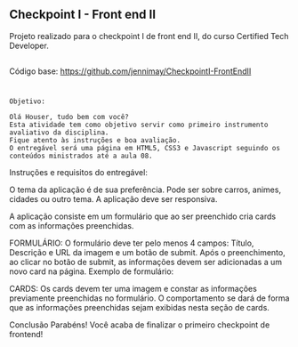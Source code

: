 
## Checkpoint I - Front end II

Projeto realizado para o checkpoint I de front end II, do curso Certified Tech Developer.
##
Código base: https://github.com/jennimay/CheckpointI-FrontEndII
#
    Objetivo:

	Olá Houser, tudo bem com você?
	Esta atividade tem como objetivo servir como primeiro instrumento avaliativo da disciplina. 
	Fique atento às instruções e boa avaliação. 
	O entregável será uma página em HTML5, CSS3 e Javascript seguindo os conteúdos ministrados até a aula 08. 

Instruções e requisitos do entregável:
	
	
O tema da aplicação é de sua preferência. Pode ser sobre carros, animes, cidades ou outro tema. A aplicação deve ser responsiva.


A aplicação consiste em um formulário que ao ser preenchido cria cards com as informações preenchidas.


FORMULÁRIO: 
O formulário deve ter pelo menos 4 campos: Título, Descrição e URL da imagem e um botão de submit.
Após o preenchimento, ao clicar no botão de submit, as informações devem ser adicionadas a um novo card na página.
Exemplo de formulário:


CARDS:
Os cards devem ter uma imagem e constar as informações previamente preenchidas no formulário. O comportamento se dará de forma que as informações preenchidas sejam exibidas nesta seção de cards.


Conclusão
Parabéns! Você acaba de finalizar o primeiro checkpoint de frontend!
